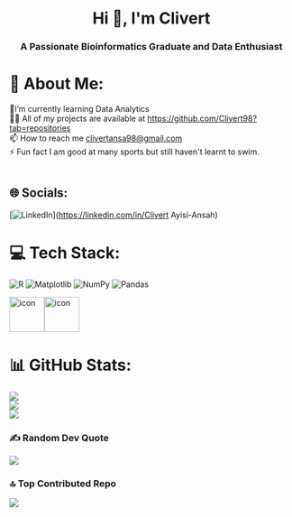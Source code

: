 <h1 align="center">Hi 👋, I'm Clivert</h1>
<h3 align="center">A Passionate Bioinformatics Graduate and Data Enthusiast</h3>

# 💫 About Me: 
🌱I’m currently learning Data Analytics<br>👨‍💻 All of my projects are available at https://github.com/Clivert98?tab=repositories <br>📫 How to reach me clivertansa98@gmail.com<br>⚡ Fun fact I am good at many sports but still haven't learnt to swim.<br><br>


## 🌐 Socials:
[![LinkedIn](https://img.shields.io/badge/LinkedIn-%230077B5.svg?logo=linkedin&logoColor=white)](https://linkedin.com/in/Clivert Ayisi-Ansah) 

# 💻 Tech Stack:
![R](https://img.shields.io/badge/r-%23276DC3.svg?style=for-the-badge&logo=r&logoColor=white) ![Matplotlib](https://img.shields.io/badge/Matplotlib-%23ffffff.svg?style=for-the-badge&logo=Matplotlib&logoColor=black) ![NumPy](https://img.shields.io/badge/numpy-%23013243.svg?style=for-the-badge&logo=numpy&logoColor=white) ![Pandas](https://img.shields.io/badge/pandas-%23150458.svg?style=for-the-badge&logo=pandas&logoColor=white)
<div style="display: flex; align-items: flex-start;"><img src="https://techstack-generator.vercel.app/mysql-icon.svg" alt="icon" width="62" height="62" /><img src="https://techstack-generator.vercel.app/python-icon.svg" alt="icon" width="62" height="62" /></div>

# 📊 GitHub Stats:
![](https://github-readme-stats.vercel.app/api?username=clivert98&theme=dark&hide_border=false&include_all_commits=false&count_private=false)<br/>
![](https://github-readme-streak-stats.herokuapp.com/?user=clivert98&theme=dark&hide_border=false)<br/>
![](https://github-readme-stats.vercel.app/api/top-langs/?username=clivert98&theme=dark&hide_border=false&include_all_commits=false&count_private=false&layout=compact)

### ✍️ Random Dev Quote
![](https://quotes-github-readme.vercel.app/api?type=horizontal&theme=radical)

### 🔝 Top Contributed Repo
![](https://github-contributor-stats.vercel.app/api?username=clivert98&limit=5&theme=dark&combine_all_yearly_contributions=true)

<!-- Proudly created with GPRM ( https://gprm.itsvg.in ) --> 
 
